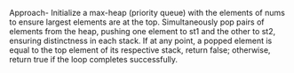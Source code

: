 Approach-
Initialize a max-heap (priority queue) with the elements of nums to ensure largest elements are at the top.
Simultaneously pop pairs of elements from the heap, pushing one element to st1 and the other to st2, ensuring distinctness in each stack.
If at any point, a popped element is equal to the top element of its respective stack, return false; otherwise, return true if the loop completes successfully.
